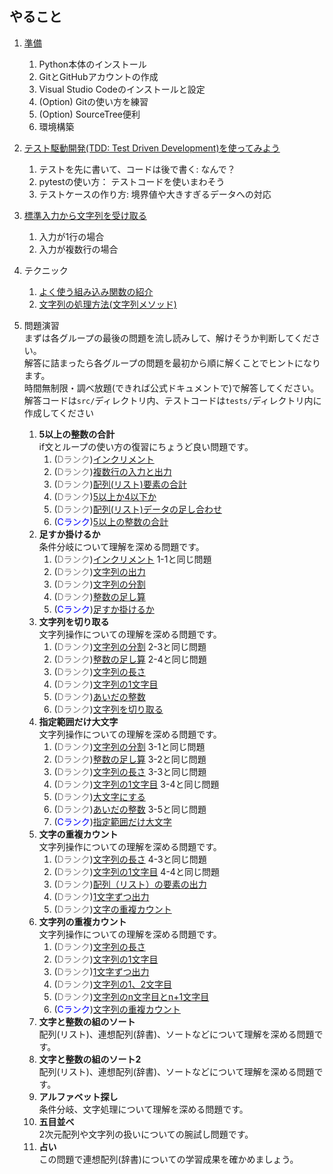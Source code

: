 ## やること

1. [準備](./docs/1_install.md)
    1. Python本体のインストール
    1. GitとGitHubアカウントの作成
    1. Visual Studio Codeのインストールと設定
    1. (Option) Gitの使い方を練習
    1. (Option) SourceTree便利
    1. 環境構築

1. [テスト駆動開発(TDD: Test Driven Development)を使ってみよう](./docs/2_tdd.md)
    1. テストを先に書いて、コードは後で書く: なんで？
    1. pytestの使い方： テストコードを使いまわそう
    1. テストケースの作り方: 境界値や大きすぎるデータへの対応
    
1. [標準入力から文字列を受け取る](/docs/3_input.md)
    1. 入力が1行の場合
    1. 入力が複数行の場合

1. テクニック
   1. [よく使う組み込み関数の紹介](docs/built-in_functions.md)
   2. [文字列の処理方法(文字列メソッド)](docs/string_method.md)

1. 問題演習  
    まずは各グループの最後の問題を流し読みして、解けそうか判断してください。  
    解答に詰まったら各グループの問題を最初から順に解くことでヒントになります。  
    時間無制限・調べ放題(できれば公式ドキュメントで)で解答してください。  
    解答コードは`src/`ディレクトリ内、テストコードは`tests/`ディレクトリ内に作成してください

    1. **5以上の整数の合計**  
      if文とループの使い方の復習にちょうど良い問題です。
       1. (<font color="gray">Dランク</font>)[インクリメント](exercise/1_5以上の整数/11D_インクリメント.md)
       2. (<font color="gray">Dランク</font>)[複数行の入力と出力](exercise/1_5以上の整数/12D_複数行の入力と出力.md)
       3. (<font color="gray">Dランク</font>)[配列(リスト)要素の合計](exercise/1_5以上の整数/13D_配列(リスト)要素の合計.md)
       4. (<font color="gray">Dランク</font>)[5以上か4以下か](exercise/1_5以上の整数/14D_5以上か4以下か.md)
       5. (<font color="gray">Dランク</font>)[配列(リスト)データの足し合わせ](exercise/1_5以上の整数/15D_配列(リスト)データの足し合わせ.md)
       6. (<font color="blue">Cランク</font>)[5以上の整数の合計](exercise/1_5以上の整数/16C_5以上の整数の合計.md)
   2. **足すか掛けるか**  
       条件分岐について理解を深める問題です。
       1. (<font color="gray">Dランク</font>)[インクリメント](exercise/2_足すか掛けるか/21D_インクリメント.md) 1-1と同じ問題
       2. (<font color="gray">Dランク</font>)[文字列の出力](exercise/2_足すか掛けるか/22D_文字列の出力.md)
       3. (<font color="gray">Dランク</font>)[文字列の分割](exercise/2_足すか掛けるか/23D_文字列の分割.md)
       4. (<font color="gray">Dランク</font>)[整数の足し算](exercise/2_足すか掛けるか/24D_整数の足し算.md)
       5. (<font color="blue">Cランク</font>)[足すか掛けるか](exercise/2_足すか掛けるか/25C_足すか掛けるか.md)
    3. **文字列を切り取る**  
       文字列操作についての理解を深める問題です。
        1. (<font color="gray">Dランク</font>)[文字列の分割](exercise/3_文字列を切り取る/31D_文字列の分割.md) 2-3と同じ問題
        2. (<font color="gray">Dランク</font>)[整数の足し算](exercise/3_文字列を切り取る/32D_整数の足し算.md) 2-4と同じ問題
        3. (<font color="gray">Dランク</font>)[文字列の長さ](exercise/3_文字列を切り取る/33D_文字列の長さ.md)
        4. (<font color="gray">Dランク</font>)[文字列の1文字目](exercise/3_文字列を切り取る/34D_文字列の1列目.md)
        5. (<font color="gray">Dランク</font>)[あいだの整数](exercise/3_文字列を切り取る/35D_あいだの整数.md)
        6. (<font color="gray">Dランク</font>)[文字列を切り取る](exercise/3_文字列を切り取る/36D_文字列を切り取る.md)
    4. **指定範囲だけ大文字**  
       文字列操作についての理解を深める問題です。
        1. (<font color="gray">Dランク</font>)[文字列の分割](exercise/4_指定範囲だけ大文字/41D_文字列の分割.md) 3-1と同じ問題
        2. (<font color="gray">Dランク</font>)[整数の足し算](exercise/4_指定範囲だけ大文字/42D_整数の足し算.md) 3-2と同じ問題
        3. (<font color="gray">Dランク</font>)[文字列の長さ](exercise/4_指定範囲だけ大文字/43D_文字列の長さ.md) 3-3と同じ問題
        4. (<font color="gray">Dランク</font>)[文字列の1文字目](exercise/4_指定範囲だけ大文字/44D_文字列の1文字目.md) 3-4と同じ問題
        5. (<font color="gray">Dランク</font>)[大文字にする](exercise/4_指定範囲だけ大文字/45D_大文字にする.md)
        6. (<font color="gray">Dランク</font>)[あいだの整数](exercise/4_指定範囲だけ大文字/46D_あいだの整数.md) 3-5と同じ問題
        7. (<font color="blue">Cランク</font>)[指定範囲だけ大文字](exercise/4_指定範囲だけ大文字/47C_指定範囲だけ大文字.md)
    5. **文字の重複カウント**  
       文字列操作についての理解を深める問題です。
        1. (<font color="gray">Dランク</font>)[文字列の長さ](exercise/5_文字の重複カウント/51D_文字列の長さ.md) 4-3と同じ問題
        2. (<font color="gray">Dランク</font>)[文字列の1文字目](exercise/5_文字の重複カウント/52D_文字列の1列目.md) 4-4と同じ問題
        3. (<font color="gray">Dランク</font>)[配列（リスト）の要素の出力](exercise/5_文字の重複カウント/53D_配列（リスト）の要素の出力.md)
        4. (<font color="gray">Dランク</font>)[1文字ずつ出力](exercise/5_文字の重複カウント/54D_1文字ずつ出力.md)
        5. (<font color="gray">Dランク</font>)[文字の重複カウント](exercise/5_文字の重複カウント/55D_文字の重複カウント.md)
    6. **文字列の重複カウント**  
       文字列操作についての理解を深める問題です。
        1. (<font color="gray">Dランク</font>)[文字列の長さ](exercise/6_文字列の重複カウント/61D_文字列の長さ.md)
        2. (<font color="gray">Dランク</font>)[文字列の1文字目](exercise/6_文字列の重複カウント/62D_文字列の1文字目.md)
        3. (<font color="gray">Dランク</font>)[1文字ずつ出力](exercise/6_文字列の重複カウント/63D_1文字ずつ出力.md)
        4. (<font color="gray">Dランク</font>)[文字列の1、2文字目](exercise/6_文字列の重複カウント/64D_文字列の1、2文字目.md)
        5. (<font color="gray">Dランク</font>)[文字列のn文字目とn+1文字目](exercise/6_文字列の重複カウント/65D_文字列のn文字目とn+1文字目.md)
        6. (<font color="blue">Cランク</font>)[文字列の重複カウント](exercise/6_文字列の重複カウント/66C_文字列の重複カウント.md)
    7. **文字と整数の組のソート**  
       配列(リスト)、連想配列(辞書)、ソートなどについて理解を深める問題です。
    8. **文字と整数の組のソート2**  
       配列(リスト)、連想配列(辞書)、ソートなどについて理解を深める問題です。
    9. **アルファベット探し**  
       条件分岐、文字処理について理解を深める問題です。
    10. **五目並べ**  
        2次元配列や文字列の扱いについての腕試し問題です。
    11. **占い**  
        この問題で連想配列(辞書)についての学習成果を確かめましょう。